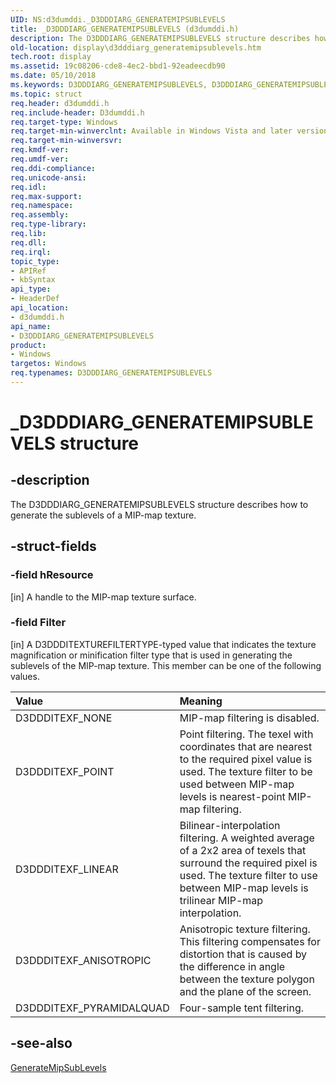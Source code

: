 ```yaml
---
UID: NS:d3dumddi._D3DDDIARG_GENERATEMIPSUBLEVELS
title: _D3DDDIARG_GENERATEMIPSUBLEVELS (d3dumddi.h)
description: The D3DDDIARG_GENERATEMIPSUBLEVELS structure describes how to generate the sublevels of a MIP-map texture.
old-location: display\d3dddiarg_generatemipsublevels.htm
tech.root: display
ms.assetid: 19c08206-cde8-4ec2-bbd1-92eadeecdb90
ms.date: 05/10/2018
ms.keywords: D3DDDIARG_GENERATEMIPSUBLEVELS, D3DDDIARG_GENERATEMIPSUBLEVELS structure [Display Devices], UMDisplayDriver_param_Structs_4000d18b-18c0-4499-bfbe-a3f5e866553b.xml, _D3DDDIARG_GENERATEMIPSUBLEVELS, d3dumddi/D3DDDIARG_GENERATEMIPSUBLEVELS, display.d3dddiarg_generatemipsublevels
ms.topic: struct
req.header: d3dumddi.h
req.include-header: D3dumddi.h
req.target-type: Windows
req.target-min-winverclnt: Available in Windows Vista and later versions of the Windows operating systems.
req.target-min-winversvr: 
req.kmdf-ver: 
req.umdf-ver: 
req.ddi-compliance: 
req.unicode-ansi: 
req.idl: 
req.max-support: 
req.namespace: 
req.assembly: 
req.type-library: 
req.lib: 
req.dll: 
req.irql: 
topic_type:
- APIRef
- kbSyntax
api_type:
- HeaderDef
api_location:
- d3dumddi.h
api_name:
- D3DDDIARG_GENERATEMIPSUBLEVELS
product:
- Windows
targetos: Windows
req.typenames: D3DDDIARG_GENERATEMIPSUBLEVELS
---
```


# _D3DDDIARG_GENERATEMIPSUBLEVELS structure


## -description


The D3DDDIARG_GENERATEMIPSUBLEVELS structure describes how to generate the sublevels of a MIP-map texture. 


## -struct-fields




### -field hResource

[in] A handle to the MIP-map texture surface.


### -field Filter

[in] A D3DDDITEXTUREFILTERTYPE-typed value that indicates the texture magnification or minification filter type that is used in generating the sublevels of the MIP-map texture. This member can be one of the following values.

| **Value** | **Meaning** | 
|:--|:--|
| D3DDDITEXF_NONE | MIP-map filtering is disabled. | 
| D3DDDITEXF_POINT | Point filtering. The texel with coordinates that are nearest to the required pixel value is used. The texture filter to be used between MIP-map levels is nearest-point MIP-map filtering. | 
| D3DDDITEXF_LINEAR | Bilinear-interpolation filtering. A weighted average of a 2x2 area of texels that surround the required pixel is used. The texture filter to use between MIP-map levels is trilinear MIP-map interpolation. | 
| D3DDDITEXF_ANISOTROPIC | Anisotropic texture filtering. This filtering compensates for distortion that is caused by the difference in angle between the texture polygon and the plane of the screen. | 
| D3DDDITEXF_PYRAMIDALQUAD | Four-sample tent filtering. | 


## -see-also




<a href="https://msdn.microsoft.com/86567fc1-cf66-4709-a6e1-6b24408df963">GenerateMipSubLevels</a>
 

 

